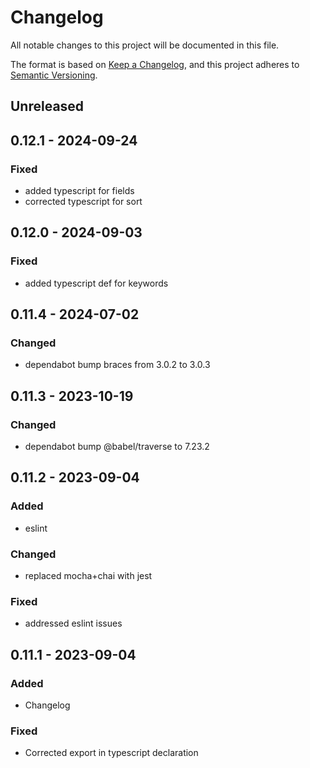 # Changelog
All notable changes to this project will be documented in this file.

The format is based on [Keep a Changelog](https://keepachangelog.com/en/1.0.0/),
and this project adheres to [Semantic Versioning](https://semver.org/spec/v2.0.0.html).

## Unreleased

## 0.12.1 - 2024-09-24
### Fixed
- added typescript for fields
- corrected typescript for sort

## 0.12.0 - 2024-09-03
### Fixed
- added typescript def for keywords

## 0.11.4 - 2024-07-02
### Changed
- dependabot bump braces from 3.0.2 to 3.0.3

## 0.11.3 - 2023-10-19
### Changed
- dependabot bump @babel/traverse to 7.23.2

## 0.11.2 - 2023-09-04
### Added
- eslint

### Changed
- replaced mocha+chai with jest

### Fixed
- addressed eslint issues

## 0.11.1 - 2023-09-04
### Added
- Changelog

### Fixed
- Corrected export in typescript declaration
